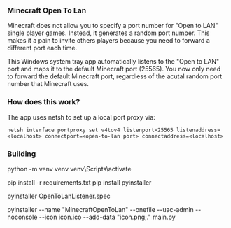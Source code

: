 ### Minecraft Open To Lan ###

Minecraft does not allow you to specify a port number for "Open to LAN" single player games. Instead, it generates a random port number. This makes it a pain to invite others players because you need to forward a different port each time.

This Windows system tray app automatically listens to the "Open to LAN" port and maps it to the default Minecraft port (25565). You now only need to forward the default Minecraft port, regardless of the acutal random port number that Minecraft uses.

### How does this work? ###
The app uses netsh to set up a local port proxy via:

```netsh interface portproxy set v4tov4 listenport=25565 listenaddress=<localhost> connectport=<open-to-lan port> connectaddress=<localhost>```

### Building ###

python -m venv venv
venv\Scripts\activate

pip install -r requirements.txt
pip install pyinstaller

pyinstaller OpenToLanListener.spec

pyinstaller --name "MinecraftOpenToLan" --onefile --uac-admin --noconsole --icon icon.ico --add-data "icon.png;." main.py
